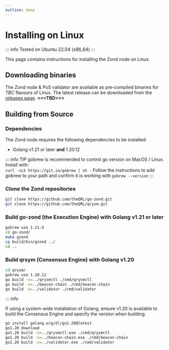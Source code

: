 ```yaml
---
outline: deep
---
```

# Installing on Linux

::: info
Tested on Ubuntu 22.04 (x86_64)
:::

This page contains instructions for installing the Zond node on Linux.

## Downloading binaries

The Zond node & PoS validator are available as pre-compiled binaries for _TBC_ flavours of Linux. The latest release can be downloaded from the [releases page](https://theqrl.org/downloads/). **===TBD===**

## Building from Source

### Dependencies

The Zond node requires the following dependencies to be installed:

- Golang v1.21 or later **and** 1.20.12

::: info TIP
gobrew is recommended to control go version on MacOS / Linux. Install with:\
```curl -sLk https://git.io/gobrew | sh -```
Follow the instructions to add gobrew to your path and confirm it is working with ```gobrew --version```
:::

### Clone the Zond repositories

```bash
git clone https://github.com/theQRL/go-zond.git
git clone https://github.com/theQRL/qrysm.git
```

### Build go-zond (the Execution Engine) with Golang v1.21 or later

``` bash
gobrew use 1.21.5
cd go-zond/
make gzond
cp build/bin/gzond ../
cd ..
```

### Build qrsym (Consensus Engine) with Golang v1.20

```bash
cd qrysm/
gobrew use 1.20.12
go build -o=../qrysmctl ./cmd/qrysmctl
go build -o=../beacon-chain ./cmd/beacon-chain
go build -o=../validator ./cmd/validator
```

::: info

If using a system-wide installation of Golang, ensure v1.20 is available to build the Consensus Engine and specify the version when building:

```bash
go install golang.org/dl/go1.20@latest
go1.20 download
go1.20 build -o=../qrysmctl.exe ./cmd/qrysmctl
go1.20 build -o=../beacon-chain.exe ./cmd/beacon-chain
go1.20 build -o=../validator.exe ./cmd/validator
```
